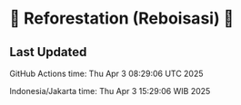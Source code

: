 
# 🌳 Reforestation (Reboisasi) 🌲

## Last Updated

GitHub Actions time: Thu Apr  3 08:29:06 UTC 2025

Indonesia/Jakarta time: Thu Apr  3 15:29:06 WIB 2025
